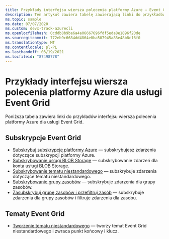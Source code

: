 ```yaml
---
title: Przykłady interfejsu wiersza polecenia platformy Azure — Event Grid | Microsoft Docs
description: Ten artykuł zawiera tabelę zawierającą linki do przykładów skryptów interfejsu wiersza polecenia (CLI) platformy Azure dla Event Grid.
ms.topic: sample
ms.date: 07/07/2020
ms.custom: devx-track-azurecli
ms.openlocfilehash: 0cddb8b9ba6a4a06667696fdf5eda8e1896f20de
ms.sourcegitcommit: 772eb9c6684dd4864e0ba507945a83e48b8c16f0
ms.translationtype: MT
ms.contentlocale: pl-PL
ms.lasthandoff: 03/19/2021
ms.locfileid: "87498778"
---
```

# <a name="azure-cli-samples-for-event-grid"></a>Przykłady interfejsu wiersza polecenia platformy Azure dla usługi Event Grid

Poniższa tabela zawiera linki do przykładów interfejsu wiersza polecenia platformy Azure dla usługi Event Grid.

## <a name="event-grid-subscriptions"></a>Subskrypcje Event Grid

- [Subskrybuj subskrypcję platformy Azure](scripts/event-grid-cli-azure-subscription.md) — subskrybujesz zdarzenia dotyczące subskrypcji platformy Azure. 
- [Subskrybowanie usługi BLOB Storage](scripts/event-grid-cli-blob.md) — subskrybowanie zdarzeń dla konta usługi BLOB Storage. 
- [Subskrybowanie tematu niestandardowego](scripts/event-grid-cli-subscribe-custom-topic.md) — subskrybuje zdarzenia dotyczące tematu niestandardowego. 
- [Subskrybowanie grupy zasobów](scripts/event-grid-cli-resource-group.md) — subskrybuje zdarzenia dla grupy zasobów. 
- [Zasubskrybuj grupę zasobów i przefiltruj zasób](scripts/event-grid-cli-resource-group-filter.md) — subskrybuje zdarzenia dla grupy zasobów i filtruje zdarzenia dla zasobu. 

## <a name="event-grid-topics"></a>Tematy Event Grid

- [Tworzenie tematu niestandardowego](scripts/event-grid-cli-create-custom-topic.md) — tworzy temat Event Grid niestandardowego i zwraca punkt końcowy i klucz. 
